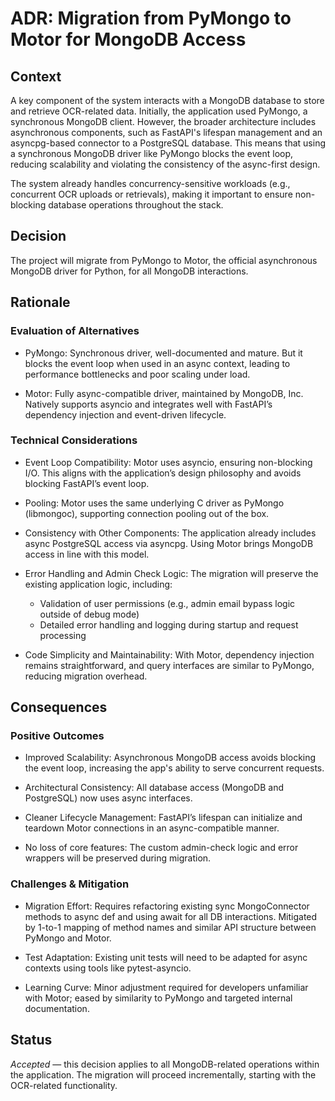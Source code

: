 # ADR: Migration from PyMongo to Motor for MongoDB Access

## Context
A key component of the system interacts with a MongoDB database to store and retrieve OCR-related data.
Initially, the application used PyMongo, a synchronous MongoDB client. However, the broader architecture 
includes asynchronous components, such as FastAPI's lifespan management and an asyncpg-based connector to a PostgreSQL database.
This means that using a synchronous MongoDB driver like PyMongo blocks the event loop, 
reducing scalability and violating the consistency of the async-first design.

The system already handles concurrency-sensitive workloads (e.g., concurrent OCR uploads or retrievals), 
making it important to ensure non-blocking database operations throughout the stack.

## Decision


The project will migrate from PyMongo to Motor, 
the official asynchronous MongoDB driver for Python, for all MongoDB interactions.

## Rationale
### Evaluation of Alternatives
- PyMongo: Synchronous driver, well-documented and mature. But it blocks the event loop 
when used in an async context, leading to performance bottlenecks and poor scaling under load.

- Motor: Fully async-compatible driver, maintained by MongoDB, Inc. Natively supports asyncio 
and integrates well with FastAPI’s dependency injection and event-driven lifecycle.

### Technical Considerations
- Event Loop Compatibility: Motor uses asyncio, ensuring non-blocking I/O. 
This aligns with the application’s design philosophy and avoids blocking FastAPI’s event loop.

- Pooling: Motor uses the same underlying C driver as PyMongo (libmongoc), 
supporting connection pooling out of the box.

- Consistency with Other Components: The application already includes async PostgreSQL access 
via asyncpg. Using Motor brings MongoDB access in line with this model.

- Error Handling and Admin Check Logic: The migration will preserve the existing application logic, including:
    - Validation of user permissions (e.g., admin email bypass logic outside of debug mode)
    - Detailed error handling and logging during startup and request processing

- Code Simplicity and Maintainability: With Motor, dependency injection remains 
straightforward, and query interfaces are similar to PyMongo, reducing migration overhead.

## Consequences
### Positive Outcomes
- Improved Scalability: Asynchronous MongoDB access avoids blocking the event loop, 
increasing the app's ability to serve concurrent requests.

- Architectural Consistency: All database access (MongoDB and PostgreSQL) 
now uses async interfaces.

- Cleaner Lifecycle Management: FastAPI’s lifespan can initialize and teardown 
Motor connections in an async-compatible manner.

- No loss of core features: The custom admin-check logic 
and error wrappers will be preserved during migration.

### Challenges & Mitigation
- Migration Effort: Requires refactoring existing sync MongoConnector 
methods to async def and using await for all DB interactions. 
Mitigated by 1-to-1 mapping of method names and similar API structure between PyMongo and Motor.

- Test Adaptation: Existing unit tests will need to be adapted for 
async contexts using tools like pytest-asyncio.

- Learning Curve: Minor adjustment required for developers unfamiliar with Motor; 
eased by similarity to PyMongo and targeted internal documentation.

## Status
_Accepted_ — this decision applies to all MongoDB-related operations within the application. 
The migration will proceed incrementally, starting with the OCR-related functionality.